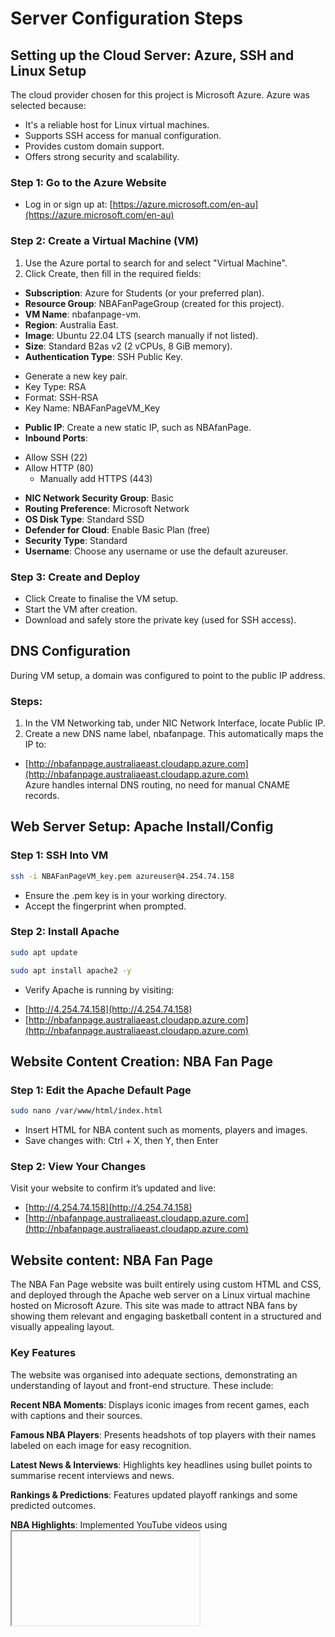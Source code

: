 
# Server Configuration Steps

## Setting up the Cloud Server: Azure, SSH and Linux Setup
The cloud provider chosen for this project is Microsoft Azure. Azure was selected because:
*	It's a reliable host for Linux virtual machines.
*	Supports SSH access for manual configuration.
*	Provides custom domain support.
*	Offers strong security and scalability.

### Step 1: Go to the Azure Website
*	Log in or sign up at: [https://azure.microsoft.com/en-au](https://azure.microsoft.com/en-au) 

### Step 2: Create a Virtual Machine (VM)
1.	Use the Azure portal to search for and select "Virtual Machine".
2.	Click Create, then fill in the required fields:
*	**Subscription**: Azure for Students (or your preferred plan).
*	**Resource Group**: NBAFanPageGroup (created for this project).
*	**VM Name**: nbafanpage-vm.
*	**Region**: Australia East.
*	**Image**: Ubuntu 22.04 LTS (search manually if not listed).
*	**Size**: Standard B2as v2 (2 vCPUs, 8 GiB memory).
*	**Authentication Type**: SSH Public Key.
  - Generate a new key pair.
  - Key Type: RSA
  - Format: SSH-RSA
  - Key Name: NBAFanPageVM_Key
*	**Public IP**: Create a new static IP, such as NBAfanPage.
*	**Inbound Ports**:
  - Allow SSH (22)
  - Allow HTTP (80)
	- Manually add HTTPS (443)
*	**NIC Network Security Group**: Basic
*	**Routing Preference**: Microsoft Network
*	**OS Disk Type**: Standard SSD
*	**Defender for Cloud**: Enable Basic Plan (free)
*	**Security Type**: Standard
*	**Username**: Choose any username or use the default azureuser.
 
### Step 3: Create and Deploy
*	Click Create to finalise the VM setup.
*	Start the VM after creation.
*	Download and safely store the private key (used for SSH access).

## DNS Configuration
During VM setup, a domain was configured to point to the public IP address.
### Steps:
1.	In the VM Networking tab, under NIC Network Interface, locate Public IP.
2.	Create a new DNS name label, nbafanpage.
This automatically maps the IP to:
*	[http://nbafanpage.australiaeast.cloudapp.azure.com](http://nbafanpage.australiaeast.cloudapp.azure.com)  
Azure handles internal DNS routing, no need for manual CNAME records.

## Web Server Setup: Apache Install/Config
### Step 1: SSH Into VM
```bash 
ssh -i NBAFanPageVM_key.pem azureuser@4.254.74.158
``` 
*	Ensure the .pem key is in your working directory.
*	Accept the fingerprint when prompted.

### Step 2: Install Apache
```bash 
sudo apt update
```
```bash 
sudo apt install apache2 -y
```
*	Verify Apache is running by visiting:
 - [http://4.254.74.158](http://4.254.74.158)  
 - [http://nbafanpage.australiaeast.cloudapp.azure.com](http://nbafanpage.australiaeast.cloudapp.azure.com) 

## Website Content Creation: NBA Fan Page
### Step 1: Edit the Apache Default Page
```bash
sudo nano /var/www/html/index.html 
``` 
*	Insert HTML for NBA content such as moments, players and images.
*	Save changes with: Ctrl + X, then Y, then Enter

### Step 2: View Your Changes
Visit your website to confirm it’s updated and live:
*	[http://4.254.74.158](http://4.254.74.158)  
*	[http://nbafanpage.australiaeast.cloudapp.azure.com](http://nbafanpage.australiaeast.cloudapp.azure.com)

## Website content: NBA Fan Page
The NBA Fan Page website was built entirely using custom HTML and CSS, and deployed through the Apache web server on a Linux virtual machine hosted on Microsoft Azure. This site was made to attract NBA fans by showing them relevant and engaging basketball content in a structured and visually appealing layout.

### Key Features
The website was organised into adequate sections, demonstrating an understanding of layout and front-end structure. These include:

**Recent NBA Moments**: Displays iconic images from recent games, each with captions and their sources.

**Famous NBA Players**: Presents headshots of top players with their names labeled on each image for easy recognition.

**Latest News & Interviews**: Highlights key headlines using bullet points to summarise recent interviews and news.

**Rankings & Predictions**: Features updated playoff rankings and some predicted outcomes.

**NBA Highlights**: Implemented YouTube videos using <iframe> elements to bring dynamic multimedia to the page.

### Design Considerations 
All multimedia components are accompanied by proper captions using proper HTML tags like <figure> and <figcaption>, ensuring content is accessible and well-structured. A footer includes a Creative Commons license to clarify content usage rights.

### Skills Demonstrated
This section of the project reflects on the understanding gained from front-end web development. They including:
- Proper HTML structuring.
- CSS styling for layout and look.
- Media implemented such as images and YouTube videos.
- User-focused visual design.
It also shows the ability to work with raw code and not relying on website builders. being able to manually deploy content in a cloud-hosted Linux environment helping meet key requirements for Infrastructure as a Service (IaaS).

## Conclusion and Learning Outcomes
Creating the NBA Fan Page website provides a hands-on experience with deploying a fully functional website using Infrastructure as a Service (IaaS) through Microsoft Azure. The project required configuring a Linux virtual machine then connecting through SSH and then manually installing and managing the Apache web server. The site was made entirely from scratch using custom HTML and CSS, with emphasis on structured layout, multimedia implementation and clean visual presentation.

### Key Learning Outcomes
- Gaining experience in the end-to-end deployment of a cloud-hosted web server.
- Developed practical understanding with Linux terminal tools like apt, nano, and sudo.
- Learned to configure networking, DNS labels, and static public IP mapping using Azure.
- Practiced web development fundamentals using HTML and CSS, including correct tags and proper design principles.
- Updating content through SSH-based editing.

### Challenges Faced
**SSH Key Errors**: Encountering errors when trying to log in due to missing or misdirected private key location (.pem). Just need to make sure when you SSH into your VM, the private key is in the right directory, and it exists. 

**Apache Configuration Problems**: Apache initially showed a blank page due to editing the wrong file. The correct file (/var/www/html/index.html) was later identified and updated.

**HTML Layout Issues**:  Initially, content lacked alignment and consistency, which is easily resolvable through CSS styling and structured tag use, such as <figure> and <figcaption>.

### Potential Improvements
To extend the project in the future:
- Integrate dynamic content using some server-side. That way, even live game updates can be implemented.
- Convert the fan page into a fully usable website using a Content Management System (CMS) like WordPress for easier content updates.
- Implement user interaction features, such as comment sections and fan polls.
- Add SSL/TLS security to enable HTTPS for encrypted connections and better trust.

## References 
- [Microsoft. (n.d.). Microsoft Learn. Retrieved June 5, 2025,](https://learn.microsoft.com)
- [Canonical Ltd. (n.d.). Ubuntu. Retrieved June 5, 2025,](https://ubuntu.com)
- [National Basketball Association. (n.d.). NBA.com. Retrieved June 5, 2025,](https://www.nba.com) 

**[Images used on Website:](http://nbafanpage.australiaeast.cloudapp.azure.com/)**
- [Imagn. (2025). Shai Gilgeous-Alexander playoff photo (Photograph). Sports Illustrated via Minute Media](https://images2.minutemediacdn.com/image/upload/c_crop,w_3212,h_1806,x_181,y_331/c_fill,w_2160,ar_16:9,f_auto,q_auto,g_auto/images%2FImagnImages%2Fmmsport%2Fsi%2F01jw7xfe23dtr0nr84v4.jpg)  
- [News Corp Australia. (2025). NBA game image [Photograph](https://content.api.news/v3/images/bin/63744d75080ea1b4f197a1404fd3631a?width=768)
- [Motorcycle Sports. (2025, May). NBA-themed image [Photograph](https://motorcyclesports.net/wp-content/smush-webp/2025/05/image-19596-1140x570.jpg.webp) 
- [National Basketball Association. (2025). Anthony Edwards headshot [Photograph](https://cdn.nba.com/headshots/nba/latest/1040x760/1630162.png)
- [National Basketball Association. (2025). Jalen Brunson headshot [Photograph](https://cdn.nba.com/headshots/nba/latest/1040x760/1628973.png) 
- [National Basketball Association. (2025). Kevin Durant headshot [Photograph](https://cdn.nba.com/headshots/nba/latest/1040x760/201142.png)
- [National Basketball Association. (2025). Giannis Antetokounmpo headshot [Photograph](https://cdn.nba.com/headshots/nba/latest/1040x760/203507.png) 
- [National Basketball Association. (2025). Nikola Jokić headshot [Photograph](https://cdn.nba.com/headshots/nba/latest/1040x760/203999.png) 
- [National Basketball Association. (2025). Shai Gilgeous-Alexander headshot [Photograph](https://cdn.nba.com/headshots/nba/latest/1040x760/1628983.png) 
- [National Basketball Association. (2025). LeBron James headshot [Photograph](https://cdn.nba.com/headshots/nba/latest/1040x760/2544.png) 
- [National Basketball Association. (2025). Stephen Curry headshot [Photograph](https://cdn.nba.com/headshots/nba/latest/1040x760/201939.png) 
  
**[Videos used on Website:](http://nbafanpage.australiaeast.cloudapp.azure.com/)**
- [Golden Hoops. (2024, May 6). [Stephen Curry’s clutch performance (Video). YouTube.](https://www.youtube.com/watch?v=0DGrPNUyPfg) 
- [Golden Hoops. (2024, May 4). NBA Playoffs Moments - Clutch Highlights (Video). YouTube.](https://www.youtube.com/watch?v=elxT_VoPqSo)




